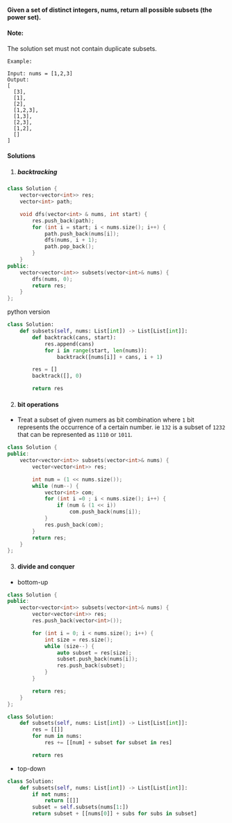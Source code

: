 #### Given a set of distinct integers, nums, return all possible subsets (the power set).

#### Note: 
The solution set must not contain duplicate subsets.

```
Example:

Input: nums = [1,2,3]
Output:
[
  [3],
  [1],
  [2],
  [1,2,3],
  [1,3],
  [2,3],
  [1,2],
  []
]
```

#### Solutions

1. ##### backtracking

```c++
class Solution {
    vector<vector<int>> res;
    vector<int> path;

    void dfs(vector<int> & nums, int start) {
        res.push_back(path);
        for (int i = start; i < nums.size(); i++) {
            path.push_back(nums[i]);
            dfs(nums, i + 1);
            path.pop_back();
        }
    }
public:
    vector<vector<int>> subsets(vector<int>& nums) {
        dfs(nums, 0);
        return res;
    }
};
```

python version

```python
class Solution:
    def subsets(self, nums: List[int]) -> List[List[int]]:
        def backtrack(cans, start):
            res.append(cans)
            for i in range(start, len(nums)):
                backtrack([nums[i]] + cans, i + 1)

        res = []
        backtrack([], 0)

        return res
```

2. #### bit operations


- Treat a subset of given numers as bit combination where `1` bit represents the occurrence of a certain number. ie  `132` is a subset of `1232` that can be represented as `1110` or `1011`.

```c++
class Solution {
public:
    vector<vector<int>> subsets(vector<int>& nums) {
        vector<vector<int>> res;

        int num = (1 << nums.size());
        while (num--) {
            vector<int> com;
            for (int i =0 ; i < nums.size(); i++) {
                if (num & (1 << i))
                    com.push_back(nums[i]);
            }
            res.push_back(com);
        }
        return res;
    }
};
```

3. #### divide and conquer

- bottom-up

```c++
class Solution {
public:
    vector<vector<int>> subsets(vector<int>& nums) {
        vector<vector<int>> res;
        res.push_back(vector<int>());

        for (int i = 0; i < nums.size(); i++) {
            int size = res.size();
            while (size--) {
                auto subset = res[size];
                subset.push_back(nums[i]);
                res.push_back(subset);
            }
        }

        return res;
    }
};
```

```python
class Solution:
    def subsets(self, nums: List[int]) -> List[List[int]]:
        res = [[]]
        for num in nums:
            res += [[num] + subset for subset in res]

        return res
```

- top-down

```python
class Solution:
    def subsets(self, nums: List[int]) -> List[List[int]]:
        if not nums:
            return [[]]
        subset = self.subsets(nums[1:])
        return subset + [[nums[0]] + subs for subs in subset]
```